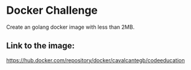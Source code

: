 # Docker Challenge

Create an golang docker image with less than 2MB.

## Link to the image:

https://hub.docker.com/repository/docker/cavalcantegb/codeeducation
